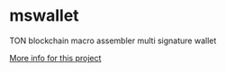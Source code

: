 # mswallet
TON blockchain macro assembler multi signature wallet

[More info for this project](HOWTO.pgf)
